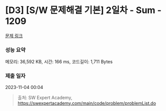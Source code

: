 # [D3] [S/W 문제해결 기본] 2일차 - Sum - 1209 

[문제 링크](https://swexpertacademy.com/main/code/problem/problemDetail.do?contestProbId=AV13_BWKACUCFAYh) 

### 성능 요약

메모리: 36,592 KB, 시간: 166 ms, 코드길이: 1,711 Bytes

### 제출 일자

2023-11-04 00:04



> 출처: SW Expert Academy, https://swexpertacademy.com/main/code/problem/problemList.do